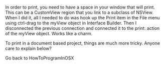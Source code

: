 In order to print, you need to have a space in your window that will print.  This can be a CustomView region that you link to a subclass of NSView.  When I did it, all I needed to do was hook up the Print item in the File menu using ctrl-drag to the myView object in Interface Builder.  Then I disconnected the previous connection and connected it to the print: action of the myView object.  Works like a charm.

To print in a document based project, things are much more tricky.  Anyone care to explain below?


Go back to HowToProgramInOSX
